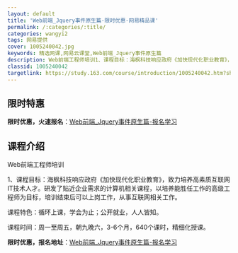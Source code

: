```yaml
---
layout: default
title: 'Web前端_Jquery事件原生篇-限时优惠-网易精品课'
permalink: /:categories/:title/
categories: wangyi2
tags: 网易提供
cover: 1005240042.jpg
keywords: 精选网课,网易云课堂,Web前端_Jquery事件原生篇
description: Web前端工程师培训1、课程目标：海枫科技响应政府《加快现代化职业教育》，致力培养高素质互联网IT技术人才。研发了贴近企
classid: 1005240042
targetlink: https://study.163.com/course/introduction/1005240042.htm?share=1&shareId=1025206652&utm_campaign=share&utm_medium=iphoneShare&utm_source=&utm_u=1025206652
---
```


## 限时特惠

**限时优惠，火速报名**：[Web前端_Jquery事件原生篇-报名学习](https://study.163.com/course/introduction/1005240042.htm?share=1&shareId=1025206652&utm_campaign=share&utm_medium=iphoneShare&utm_source=&utm_u=1025206652)

## 课程介绍

Web前端工程师培训

1、课程目标：海枫科技响应政府《加快现代化职业教育》，致力培养高素质互联网IT技术人才。研发了贴近企业需求的计算机相关课程，以培养能胜任工作的高级工程师为目标，培训结束后可以上岗工作，从事互联网相关工作。

课程特色：循环上课，学会为止；公开就业，人人皆知。

课程时间：周一至周五，朝九晚六，3-6个月，640个课时，精细化授课。

**限时优惠，报名地址**：[Web前端_Jquery事件原生篇-报名学习](https://study.163.com/course/introduction/1005240042.htm?share=1&shareId=1025206652&utm_campaign=share&utm_medium=iphoneShare&utm_source=&utm_u=1025206652)

